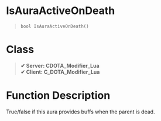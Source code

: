# IsAuraActiveOnDeath
> `bool IsAuraActiveOnDeath()`
# Class
> __✔ Server: CDOTA_Modifier_Lua__  
> __✔ Client: C_DOTA_Modifier_Lua__  
# Function Description
True/false if this aura provides buffs when the parent is dead.
